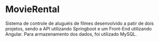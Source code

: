 # MovieRental
 Sistema de controle de aluguéis de filmes desenvolvido a patir de dois projetos, 
 sendo a API utilizando Springboot e um Front-End utilizando Angular. 
 Para armazenamento dos dados, foi utilizado MySQL.